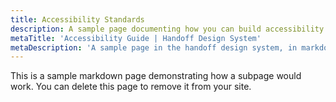 ```yaml
---
title: Accessibility Standards
description: A sample page documenting how you can build accessibility standards
metaTitle: 'Accessibility Guide | Handoff Design System'
metaDescription: 'A sample page in the handoff design system, in markdown'
---
```


This is a sample markdown page demonstrating how a subpage would work. You can
delete this page to remove it from your site.
